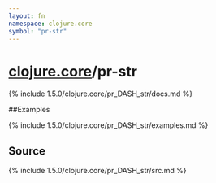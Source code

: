 ```yaml
---
layout: fn
namespace: clojure.core
symbol: "pr-str"
---
```


# [clojure.core](../)/pr-str

{% include 1.5.0/clojure.core/pr_DASH_str/docs.md %}

##Examples

{% include 1.5.0/clojure.core/pr_DASH_str/examples.md %}
## Source
{% include 1.5.0/clojure.core/pr_DASH_str/src.md %}

